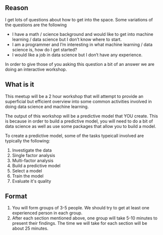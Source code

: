 ## Reason

I get lots of questions about how to get into the space. Some variations of the questions are the following

- I have a math / science background and would like to get into machine learning / data science but I don’t know where to start.
- I am a programmer and I’m interesting in what machine learning / data science is, how do I get started?
- I would like a job in data science but I don’t have any experience.

In order to give those of you asking this question a bit of an answer we are doing an interactive workshop.

## What is it

This meetup will be a 2 hour workshop that will attempt to provide an superficial but efficient overview into some common activities involved in doing data science and machine learning.

The output of this workshop will be a predictive model that YOU create. This is because in order to build a predictive model, you will need to do a bit of data science as well as use some packages that allow you to build a model.

To create a predictive model, some of the tasks typeicall involved are typically the following:

1. Investigate the data
  1. Single factor analysis
  1. Multi-factor analysis
2. Build a predictive model
  1. Select a model
  1. Train the model
  1. Evaluate it's quality
  
## Format

1. You will form groups of 3-5 people. We should try to get at least one experienced person in each group.
1. After each section mentioned above, one group will take 5-10 minutes to present their findings.
   The time we will take for each section will be about 25 minutes.
